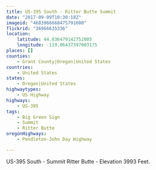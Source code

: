 ```yaml
---
title: US-395 South - Ritter Butte Summit
date: "2017-09-09T10:30:18Z"
imageid: "4683966668475791600"
flickrid: "36966635336"
location:
    latitude: 44.836479142752005
    longitude: -119.06437397003175
places: []
counties:
    - Grant County|Oregon|United States
countries:
    - United States
states:
    - Oregon|United States
highwaytypes:
    - US Highway
highways:
    - US-395
tags:
    - Big Green Sign
    - Summit
    - Ritter Butte
oregonHighways:
    - Pendleton-John Day Highway

---
```

US-395 South - Summit Ritter Butte - Elevation 3993 Feet.
